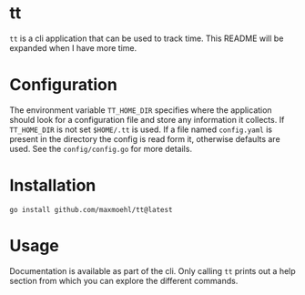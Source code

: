 # tt

`tt` is a cli application that can be used to track time. This README will be expanded
when I have more time.

# Configuration

The environment variable `TT_HOME_DIR` specifies where the application should look for
a configuration file and store any information it collects. If `TT_HOME_DIR` is not set
`$HOME/.tt` is used. If a file named `config.yaml` is present in the directory the
config is read form it, otherwise defaults are used. See the `config/config.go` for
more details.

# Installation

```
go install github.com/maxmoehl/tt@latest
```

# Usage

Documentation is available as part of the cli. Only calling `tt` prints out a help
section from which you can explore the different commands.
